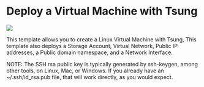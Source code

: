 # Deploy a Virtual Machine with Tsung

<a href="https://portal.azure.com/#create/Microsoft.Template/uri/https%3A%2F%2Fraw.githubusercontent.com%2Ftakekazuomi%2Fazure-my-templates%2Ftsung%2Ftsung%2Fazuredeploy.json" target="_blank">
    <img src="http://azuredeploy.net/deploybutton.png"/>
</a>

This template allows you to create a Linux Virtual Machine with Tsung, This template also deploys a Storage Account, Virtual Network, Public IP addresses, a Public domain namespace, and a Network Interface.

NOTE: The SSH rsa public key is typically generated by ssh-keygen, among other tools, on Linux, Mac, or Windows. If you already have an ~/.ssh/id_rsa.pub file, that will work directly, as you would expect.
